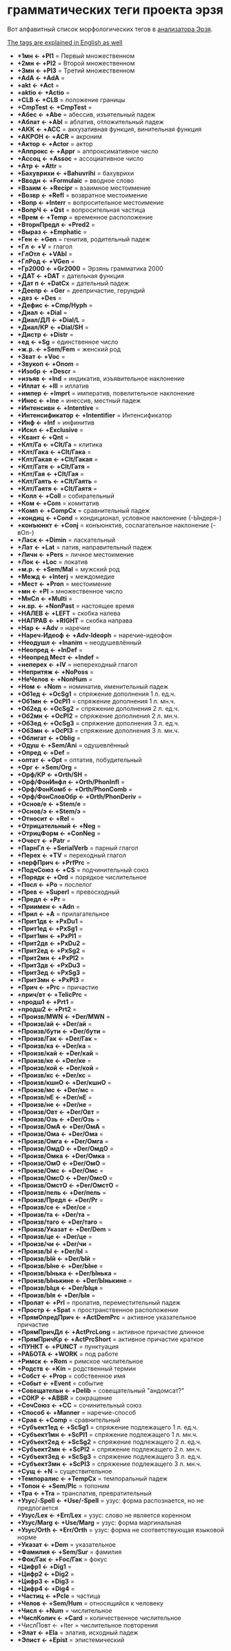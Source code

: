 # грамматических теги проекта эрзя

Вот алфавитный список морфологических тегов
в [анализатора Эрзя](http://giellatekno.uit.no/cgi/index.myv.rus.html).

[The tags are explained in English as well](docu-grammartags.eng.html)

* **+1мн <- +Pl1** = Первый множественном
* **+2мн <- +Pl2** = Второй множественном
* **+3мн <- +Pl3** = Третий множественном
* **+AdA <- +AdA** = 
* **+akt <- +Act** =
* **+aktio <- +Actio** =
* **+CLB <- +CLB** = положение границы
* **+CmpTest <- +CmpTest** =
* **+Абес <- +Abe** = абессив, изъятельный падеж 
* **+Аблат <- +Abl** = аблатив, отложительный падеж
* **+АКК <- +ACC** = аккузативная функция, винительная функция
* **+АКРОН <- +ACR** = акроним 
* **+Актор <- +Actor** = актор
* **+Аппрокс <- +Appr** = аппроксимативное число
* **+Ассоц <- +Assoc** = ассоциативное число
* **+Атр <- +Attr** = 
* **+Бахуврихи <- +Bahuvrihi** = бахуврихи
* **+Вводн <- +Formulaic** = вводное слово
* **+Взаим <- +Recipr** = взаимное местоимение
* **+Возвр <- +Refl** = возвратное местоимение
* **+Вопр <- +Interr** = вопросительное местоимение
* **+ВопрЧ <- +Qst** = вопросительная частица
* **+Врем <- +Temp** = временное расположение
* **+ВторнПредл <- +Pred2** =
* **+Выраз <- +Emphatic** =
* **+Ген <- +Gen** = генитив, родительный падеж
* **+Гл <- +V** = глагол
* **+ГлОтл <- +VAbl** =
* **+ГлРод <- +VGen** =
* **+Гр2000 <- +Gr2000** = Эрзянь грамматика 2000
* **+ДАТ <- +DAT** = дательная функция
* **+Дат п <- +DatCx** = дательный падеж
* **+Деепр <- +Ger** = деепричастие, герундий
* **+дез <- +Des** =
* **+Дефис <- +Cmp/Hyph** =
* **+Диал <- +Dial** =
* **+Диал/ДЛ <- +Dial/L** =
* **+Диал/КР <- +Dial/SH** =
* **+Дистр <- +Distr** =
* **+ед <- +Sg** = единственное число
* **+ж.р. <- +Sem/Fem** = женский род
* **+Зват <- +Voc** = 
* **+Звукоп <- +Onom** =
* **+Изобр <- +Descr** =
* **+изъяв <- +Ind** = индикатив, изъявительное наклонение
* **+Иллат <- +Ill** = иллатив
* **+импер <- +Imprt** = императив, повелительное наклонение
* **+Инес <- +Ine** = инессив, местный падеж
* **+Интенсивн <- +Intentive** =
* **+Интенсификатор <- +Intentifier** = Интенсификатор
* **+Инф <- +Inf** = инфинитив
* **+Искл <- +Exclusive** =
* **+Квант <- +Qnt** =
* **+Клт/Га <- +Clt/Га** = клитика
* **+Клт/Гака <- +Clt/Гака** =
* **+Клт/Гакая <- +Clt/Гакая** =
* **+Клт/Гатя <- +Clt/Гатя** =
* **+Клт/Гая <- +Clt/Гая** =
* **+Клт/Гаять <- +Clt/Гаять** =
* **+Клт/Гаятя <- +Clt/Гаятя** =
* **+Колл <- +Coll** = собирательный
* **+Ком <- +Com** = комитатив
* **+Комп <- +CompCx** = сравнительный падеж
* **+кондиц <- +Cond** = кондиционал, условное наклонение (-Ындеря-)
* **+конъюнкт <- +Conj** = конъюнктив, сослагательное наклонение (-вОл-)
* **+Ласк <- +Dimin** = ласкательный
* **+Лат <- +Lat** = латив, направительный падеж
* **+Личн <- +Pers** = личное местоимение
* **+Лок <- +Loc** = локатив
* **+м.р. <- +Sem/Mal** = мужский род
* **+Межд <- +Interj** = междомедие
* **+Мест <- +Pron** = местоимение
* **+мн <- +Pl** = множественное число
* **+МнСл <- +Multi** =
* **+н.вр. <- +NonPast** = настоящее время
* **+НАЛЕВ <- +LEFT** = скобка налева
* **+НАПРАВ <- +RIGHT** = скобка направа
* **+Нар <- +Adv** = наречие
* **+Нареч-Идеоф <- +Adv-Ideoph** = наречие-идеофон
* **+Неодушл <- +Inanim** = неодушевлённый
* **+Неопред <- +InDef** =
* **+Неопред Мест <- +Indef** =
* **+неперех <- +IV** = непереходный глагол
* **+Непритяж <- +NoPoss** =
* **+НеЧелов <- +NonHum** =
* **+Ном <- +Nom** = номинатив, именительный падеж
* **+Об1ед <- +OcSg1** = спряжение дополнения 1 л. ед.ч.
* **+Об1мн <- +OcPl1** = спряжение дополнения 1 л. мн.ч.
* **+Об2ед <- +OcSg2** = спряжение дополнения 2 л. ед.ч.
* **+Об2мн <- +OcPl2** = спряжение дополнения 2 л. мн.ч.
* **+Об3ед <- +OcSg3** = спряжение дополнения 3 л. ед.ч.
* **+Об3мн <- +OcPl3** = спряжение дополнения 3 л. мн.ч.
* **+Облигат <- +Oblig** =
* **+Одуш <- +Sem/Ani** = одушевлённый
* **+Опред <- +Def** =
* **+оптат <- +Opt** = оптатив, побудительный
* **+Орг <- +Sem/Org** =
* **+Орф/КР <- +Orth/SH** =
* **+Орф/ФонИнфл <- +Orth/PhonInfl** =
* **+Орф/ФонКомб <- +Orth/PhonComb** =
* **+Орф/ФонСловОбр <- +Orth/PhonDeriv** =
* **+Основ/е <- +Stem/е** =
* **+Основ/э <- +Stem/э** =
* **+Относит <- +Rel** =
* **+Отрицательный <- +Neg** =
* **+ОтрицФорм <- +ConNeg** =
* **+Очест <- +Patr** =
* **+ПарнГл <- +SerialVerb** = парный глагол
* **+Перех <- +TV** = переходный глагол
* **+перфПрич <- +PrfPrc** =
* **+ПодчСоюз <- +CS** = подчинительный союз
* **+Порядк <- +Ord** = порядкое числительное
* **+Посл <- +Po** = послелог
* **+Прев <- +Superl** = превосходный
* **+Предл <- +Pr** =
* **+Приимен <- +Adn** =
* **+Прил <- +A** = прилагательное
* **+Прит1дв <- +PxDu1** =
* **+Прит1ед <- +PxSg1** =
* **+Прит1мн <- +PxPl1** =
* **+Прит2дв <- +PxDu2** =
* **+Прит2ед <- +PxSg2** =
* **+Прит2мн <- +PxPl2** =
* **+Прит3дв <- +PxDu3** =
* **+Прит3ед <- +PxSg3** =
* **+Прит3мн <- +PxPl3** =
* **+Прич <- +Prc** = причастие
* **+прич/вт <- +TelicPrc** =
* **+продш1 <- +Prt1** =
* **+продш2 <- +Prt2** =
* **+Произв/MWN <- +Der/MWN** =
* **+Произв/ай <- +Der/ай** =
* **+Произв/бути <- +Der/бути** =
* **+Произв/Гак <- +Der/Гак** =
* **+Произв/ка <- +Der/ка** =
* **+Произв/кай <- +Der/кай** =
* **+Произв/ке <- +Der/ке** =
* **+Произв/кой <- +Der/кой** =
* **+Произв/кс <- +Der/кс** =
* **+Произв/кшнО <- +Der/кшнО** =
* **+Произв/мс <- +Der/мс** =
* **+Произв/нЕ <- +Der/нЕ** =
* **+Произв/не <- +Der/не** =
* **+Произв/Овт <- +Der/Овт** =
* **+Произв/Озь <- +Der/Озь** =
* **+Произв/ОмА <- +Der/ОмА** =
* **+Произв/Ома <- +Der/Ома** =
* **+Произв/Омга <- +Der/Омга** =
* **+Произв/ОмдО <- +Der/ОмдО** =
* **+Произв/Омка <- +Der/Омка** =
* **+Произв/ОмО <- +Der/ОмО** =
* **+Произв/Омс <- +Der/Омс** =
* **+Произв/ОмсО <- +Der/ОмсО** =
* **+Произв/ОмстО <- +Der/ОмстО** =
* **+Произв/пель <- +Der/пель** =
* **+Произв/Предл <- +Der/Pr** =
* **+Произв/се <- +Der/се** =
* **+Произв/та <- +Der/та** =
* **+Произв/таго <- +Der/таго** =
* **+Произв/Указат <- +Der/Dem** =
* **+Произв/це <- +Der/це** =
* **+Произв/чи <- +Der/чи** =
* **+Произв/Ы <- +Der/Ы** =
* **+Произв/Ый <- +Der/Ый** =
* **+Произв/Ыне <- +Der/Ыне** =
* **+Произв/Ынька <- +Der/Ынька** =
* **+Произв/Ынькине <- +Der/Ынькине** =
* **+Произв/Ыця <- +Der/Ыця** =
* **+Произв/Ыя <- +Der/Ыя** =
* **+Пролат <- +Prl** = пролатив, переместительный падеж
* **+Простр <- +Spat** = пространственное расположение
* **+ПрямОпредПрич <- +ActDemPrc** = активное указательное причастие
* **+ПрямПричДл <- +ActPrcLong** = активное причастие длинное
* **+ПрямПричКр <- +ActPrcShort** = активное причастие краткое
* **+ПУНКТ <- +PUNCT** = пунктуация
* **+РАБОТА <- +WORK** = под работе
* **+Римск <- +Rom** = римское числительное
* **+Родств <- +Kin** = родственный термин
* **+Собст <- +Prop** = собственное имя
* **+Событ <- +Event** = событие
* **+Совещательн <- +Delib** = совещательный "андомсат?"
* **+СОКР <- +ABBR** = сокращение
* **+СочСоюз <- +CC** = сочинительный союз
* **+Способ <- +Manner** = наречие-способ
* **+Срав <- +Comp** = сравнительный
* **+Субъект1ед <- +ScSg1** = спряжение подлежащего 1 л. ед.ч.
* **+Субъект1мн <- +ScPl1** = спряжение подлежащего 1 л. мн.ч.
* **+Субъект2ед <- +ScSg2** = спряжение подлежащего 2 л. ед.ч.
* **+Субъект2мн <- +ScPl2** = спряжение подлежащего 2 л. мн.ч.
* **+Субъект3ед <- +ScSg3** = спряжение подлежащего 3 л. ед.ч.
* **+Субъект3мн <- +ScPl3** = спряжение подлежащего 3 л. мн.ч.
* **+Сущ <- +N** = существительное
* **+Темпоралис <- +TempCx** = темпоральный падеж
* **+Топон <- +Sem/Plc** = топоним
* **+Тра <- +Tra** = транслатив, превратительный
* **+Узус/-Spell <- +Use/-Spell** = узус: форма распознается, но не предлогается  
* **+Узус/Lex <- +Err/Lex** = узус: слово не является коренном
* **+Узус/Marg <- +Use/Marg** =  узус: форма маргинальная
* **+Узус/Orth <- +Err/Orth** = узус: форма не соответствующая языковой норме
* **+Указат <- +Dem** = указательное
* **+Фамилия <- +Sem/Sur** = фамилия
* **+Фок/Гак <- +Foc/Гак** = фокус
* **+Цифр1 <- +Dig1** =
* **+Цифр2 <- +Dig2** =
* **+Цифр3 <- +Dig3** =
* **+Цифр4 <- +Dig4** =
* **+Частиц <- +Pcle** = частица
* **+Челов <- +Sem/Hum** = относящийся к человеку
* **+Числ <- +Num** = числительное
* **+ЧислКолич <- +Card** = количественное числительное
* +ЧислПовт <- +Iter = числительное повторения
* **+Элат <- +Ela** = элатив, исходный падеж
* **+Эпист <- +Epist** = эпистемический
